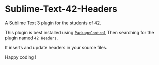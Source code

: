Sublime-Text-42-Headers
=======================

A Sublime Text 3 plugin for the students of [42](http://www.42.fr).

This plugin is best installed using [`PackageControl`](https://sublime.wbond.net)
Then searching for the plugin named `42 Headers`.

It inserts and update headers in your source files.

Happy coding !

